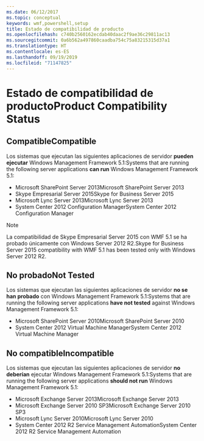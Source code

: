 ```yaml
---
ms.date: 06/12/2017
ms.topic: conceptual
keywords: wmf,powershell,setup
title: Estado de compatibilidad de producto
ms.openlocfilehash: c740b2560162ecdab40daac2f9ae36c29811ac13
ms.sourcegitcommit: 0a6b562a497860caadba754c75a83215315d37a1
ms.translationtype: HT
ms.contentlocale: es-ES
ms.lasthandoff: 09/19/2019
ms.locfileid: "71147825"
---
```

# <a name="product-compatibility-status"></a><span data-ttu-id="5c462-103">Estado de compatibilidad de producto</span><span class="sxs-lookup"><span data-stu-id="5c462-103">Product Compatibility Status</span></span>

## <a name="compatible"></a><span data-ttu-id="5c462-104">Compatible</span><span class="sxs-lookup"><span data-stu-id="5c462-104">Compatible</span></span>

<span data-ttu-id="5c462-105">Los sistemas que ejecutan las siguientes aplicaciones de servidor **pueden ejecutar** Windows Management Framework 5.1:</span><span class="sxs-lookup"><span data-stu-id="5c462-105">Systems that are running the following server applications **can run** Windows Management Framework 5.1:</span></span>

- <span data-ttu-id="5c462-106">Microsoft SharePoint Server 2013</span><span class="sxs-lookup"><span data-stu-id="5c462-106">Microsoft SharePoint Server 2013</span></span>
- <span data-ttu-id="5c462-107">Skype Empresarial Server 2015</span><span class="sxs-lookup"><span data-stu-id="5c462-107">Skype for Business Server 2015</span></span>
- <span data-ttu-id="5c462-108">Microsoft Lync Server 2013</span><span class="sxs-lookup"><span data-stu-id="5c462-108">Microsoft Lync Server 2013</span></span>
- <span data-ttu-id="5c462-109">System Center 2012 Configuration Manager</span><span class="sxs-lookup"><span data-stu-id="5c462-109">System Center 2012 Configuration Manager</span></span>

> [!NOTE]
> <span data-ttu-id="5c462-110">La compatibilidad de Skype Empresarial Server 2015 con WMF 5.1 se ha probado únicamente con Windows Server 2012 R2.</span><span class="sxs-lookup"><span data-stu-id="5c462-110">Skype for Business Server 2015 compatibility with WMF 5.1 has been tested only with Windows Server 2012 R2.</span></span>

## <a name="not-tested"></a><span data-ttu-id="5c462-111">No probado</span><span class="sxs-lookup"><span data-stu-id="5c462-111">Not Tested</span></span>

<span data-ttu-id="5c462-112">Los sistemas que ejecutan las siguientes aplicaciones de servidor **no se han probado** con Windows Management Framework 5.1:</span><span class="sxs-lookup"><span data-stu-id="5c462-112">Systems that are running the following server applications **have not tested** against Windows Management Framework 5.1:</span></span>

- <span data-ttu-id="5c462-113">Microsoft SharePoint Server 2010</span><span class="sxs-lookup"><span data-stu-id="5c462-113">Microsoft SharePoint Server 2010</span></span>
- <span data-ttu-id="5c462-114">System Center 2012 Virtual Machine Manager</span><span class="sxs-lookup"><span data-stu-id="5c462-114">System Center 2012 Virtual Machine Manager</span></span>

## <a name="incompatible"></a><span data-ttu-id="5c462-115">No compatible</span><span class="sxs-lookup"><span data-stu-id="5c462-115">Incompatible</span></span>

<span data-ttu-id="5c462-116">Los sistemas que ejecutan las siguientes aplicaciones de servidor **no deberían** ejecutar Windows Management Framework 5.1:</span><span class="sxs-lookup"><span data-stu-id="5c462-116">Systems that are running the following server applications **should not run** Windows Management Framework 5.1:</span></span>

- <span data-ttu-id="5c462-117">Microsoft Exchange Server 2013</span><span class="sxs-lookup"><span data-stu-id="5c462-117">Microsoft Exchange Server 2013</span></span>
- <span data-ttu-id="5c462-118">Microsoft Exchange Server 2010 SP3</span><span class="sxs-lookup"><span data-stu-id="5c462-118">Microsoft Exchange Server 2010 SP3</span></span>
- <span data-ttu-id="5c462-119">Microsoft Lync Server 2010</span><span class="sxs-lookup"><span data-stu-id="5c462-119">Microsoft Lync Server 2010</span></span>
- <span data-ttu-id="5c462-120">System Center 2012 R2 Service Management Automation</span><span class="sxs-lookup"><span data-stu-id="5c462-120">System Center 2012 R2 Service Management Automation</span></span>
